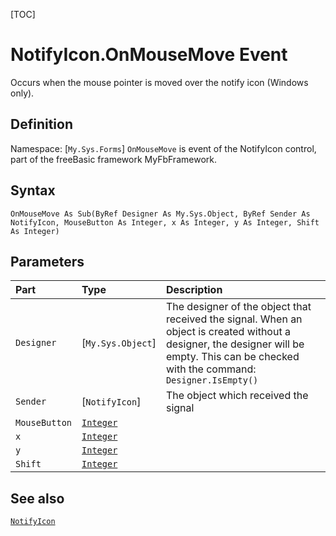 [TOC]
# NotifyIcon.OnMouseMove Event
Occurs when the mouse pointer is moved over the notify icon (Windows only).
## Definition
Namespace: [`My.Sys.Forms`]
`OnMouseMove` is event of the NotifyIcon control, part of the freeBasic framework MyFbFramework.
## Syntax
```freeBasic
OnMouseMove As Sub(ByRef Designer As My.Sys.Object, ByRef Sender As NotifyIcon, MouseButton As Integer, x As Integer, y As Integer, Shift As Integer)
```

## Parameters

|Part|Type|Description|
| :------------ | :------------ | :------------ |
|`Designer`|[`My.Sys.Object`]|The designer of the object that received the signal. When an object is created without a designer, the designer will be empty. This can be checked with the command: `Designer.IsEmpty()`|
|`Sender`|[`NotifyIcon`]|The object which received the signal|
|`MouseButton`|[`Integer`]("https://www.freebasic.net/wiki/KeyPgInteger")||
|`x`|[`Integer`]("https://www.freebasic.net/wiki/KeyPgInteger")||
|`y`|[`Integer`]("https://www.freebasic.net/wiki/KeyPgInteger")||
|`Shift`|[`Integer`]("https://www.freebasic.net/wiki/KeyPgInteger")||

## See also
[`NotifyIcon`](NotifyIcon.md)
